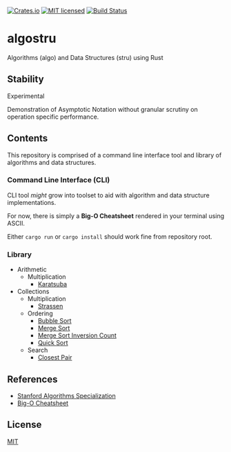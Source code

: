 [![Crates.io](https://img.shields.io/crates/v/algostru.svg)](https://crates.io/crates/algostru)
[![MIT licensed](https://img.shields.io/badge/license-MIT-blue.svg)](https://github.com/gregl83/algostru/blob/master/LICENSE)
[![Build Status](https://github.com/gregl83/algostru/workflows/CI/badge.svg?branch=main)](https://github.com/gregl83/algostru/actions?query=workflow%3ACI+branch%3Amain)
# algostru

Algorithms (algo) and Data Structures (stru) using Rust

## Stability

Experimental

Demonstration of Asymptotic Notation without granular scrutiny on operation specific performance.

## Contents

This repository is comprised of a command line interface tool and library of algorithms and data structures.

### Command Line Interface (CLI)

CLI tool *might* grow into toolset to aid with algorithm and data structure implementations.

For now, there is simply a **Big-O Cheatsheet** rendered in your terminal using ASCII.

Either `cargo run` or `cargo install` should work fine from repository root.

### Library

- Arithmetic
  - Multiplication
    - [Karatsuba](/src/arithmetic/multiplication/karatsuba.rs)
- Collections
  - Multiplication
    - [Strassen](/src/collections/multiplication/strassen.rs)
  - Ordering
    - [Bubble Sort](/src/collections/ordering/bubble_sort.rs)
    - [Merge Sort](/src/collections/ordering/merge_sort.rs)
    - [Merge Sort Inversion Count](/src/collections/ordering/merge_sort_inversion_count.rs)
    - [Quick Sort](/src/collections/ordering/quick_sort.rs)
  - Search
    - [Closest Pair](/src/collections/search/closest_pair.rs)

## References

- [Stanford Algorithms Specialization](https://www.coursera.org/specializations/algorithms)
- [Big-O Cheatsheet](https://www.bigocheatsheet.com/)

## License

[MIT](LICENSE)
